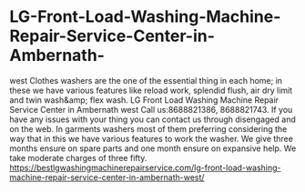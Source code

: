 # LG-Front-Load-Washing-Machine-Repair-Service-Center-in-Ambernath-
west Clothes washers are the one of the essential thing in each home; in these we have various features like reload work, splendid flush, air dry limit and twin wash&amp;amp; flex wash. LG Front Load Washing Machine Repair Service Center in Ambernath west Call us:8688821386, 8688821743.   If you have any issues with your thing you can contact us through disengaged and on the web. In garments washers most of them preferring considering the way that in this we have various features to work the washer. We give three months ensure on spare parts and one month ensure on expansive help. We take moderate charges of three fifty.  https://bestlgwashingmachinerepairservice.com/lg-front-load-washing-machine-repair-service-center-in-ambernath-west/
